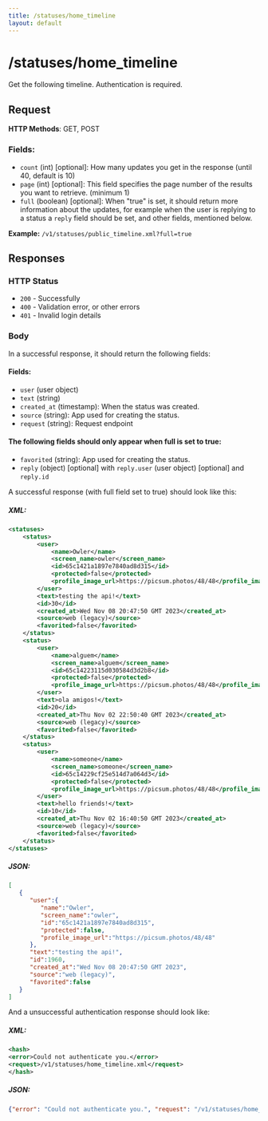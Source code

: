 ```yaml
---
title: /statuses/home_timeline
layout: default
---
```

# /statuses/home_timeline

Get the following timeline. Authentication is required.
## Request
**HTTP Methods**: GET, POST
### Fields:
* ```count``` (int) [optional]: How many updates you get in the response (until 40, default is 10)
* ```page``` (int) [optional]: This field specifies the page number of the results you want to retrieve. (minimum 1)
* ```full``` (boolean) [optional]: When "true" is set, it should return more information about the updates, for example when the user is replying to a status a ```reply``` field should be set, and other fields, mentioned below.

**Example:** ```/v1/statuses/public_timeline.xml?full=true```

## Responses

### HTTP Status
- ```200``` - Successfully 
- ```400``` - Validation error, or other errors
- ```401``` - Invalid login details

### Body

In a successful response, it should return the following fields:

#### Fields:
* ```user``` (user object)
* ```text``` (string)
* ```created_at``` (timestamp): When the status was created.
* ```source``` (string): App used for creating the status.
* ```request``` (string): Request endpoint
#### The following fields should only appear when full is set to true:
* ```favorited``` (string): App used for creating the status.
* ```reply``` (object) [optional] with ```reply.user``` (user object) [optional] and ```reply.id```

A successful response (with full field set to true) should look like this:

##### XML:
```xml
<statuses>
    <status>
        <user>
            <name>Owler</name>
            <screen_name>owler</screen_name>
            <id>65c1421a1897e7840ad8d315</id>
            <protected>false</protected>
            <profile_image_url>https://picsum.photos/48/48</profile_image_url>
        </user>
        <text>testing the api!</text>
        <id>30</id>
        <created_at>Wed Nov 08 20:47:50 GMT 2023</created_at>
        <source>web (legacy)</source>
        <favorited>false</favorited>
    </status>
    <status>
        <user>
            <name>alguem</name>
            <screen_name>alguem</screen_name>
            <id>65c14223115d030584d3d2b8</id>
            <protected>false</protected>
            <profile_image_url>https://picsum.photos/48/48</profile_image_url>
        </user>
        <text>ola amigos!</text>
        <id>20</id>
        <created_at>Thu Nov 02 22:50:40 GMT 2023</created_at>
        <source>web (legacy)</source>
        <favorited>false</favorited>
    </status>
    <status>
        <user>
            <name>someone</name>
            <screen_name>someone</screen_name>
            <id>65c14229cf25e514d7a064d3</id>
            <protected>false</protected>
            <profile_image_url>https://picsum.photos/48/48</profile_image_url>
        </user>
        <text>hello friends!</text>
        <id>10</id>
        <created_at>Thu Nov 02 16:40:50 GMT 2023</created_at>
        <source>web (legacy)</source>
        <favorited>false</favorited>
    </status>
</statuses>
```

##### JSON:
```json
[
   {
      "user":{
         "name":"Owler",
         "screen_name":"owler",
         "id":"65c1421a1897e7840ad8d315",
         "protected":false,
         "profile_image_url":"https://picsum.photos/48/48"
      },
      "text":"testing the api!",
      "id":1960,
      "created_at":"Wed Nov 08 20:47:50 GMT 2023",
      "source":"web (legacy)",
      "favorited":false
   }
]
```


And a unsuccessful authentication response should look like:


##### XML:
```xml
<hash>
<error>Could not authenticate you.</error>
<request>/v1/statuses/home_timeline.xml</request>
</hash>
```

##### JSON:
```json
{"error": "Could not authenticate you.", "request": "/v1/statuses/home_timeline.json"}
```